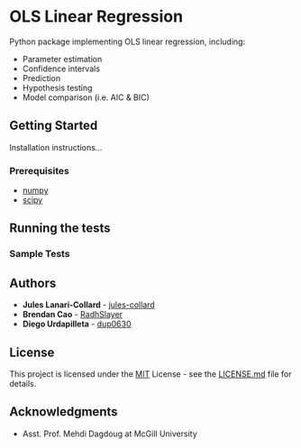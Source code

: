 # OLS Linear Regression

Python package implementing OLS linear regression, including:
- Parameter estimation
- Confidence intervals
- Prediction
- Hypothesis testing
- Model comparison (i.e. AIC & BIC)

## Getting Started

Installation instructions...

### Prerequisites

- [numpy](https://numpy.org)
- [scipy](https://scipy.org)

## Running the tests


### Sample Tests


## Authors

  - **Jules Lanari-Collard** - [jules-collard](https://github.com/jules-collard)
  - **Brendan Cao** - [RadhSlayer](https://github.com/radhslayer)
  - **Diego Urdapilleta** - [dup0630](https://github.com/dup0630)

## License

This project is licensed under the [MIT](LICENSE.md)
License - see the [LICENSE.md](LICENSE.md) file for
details.

## Acknowledgments

  - Asst. Prof. Mehdi Dagdoug at McGill University
